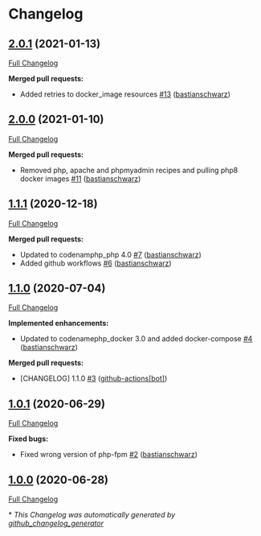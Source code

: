 # Changelog

## [2.0.1](https://github.com/codenamephp/chef.workstation.php/tree/2.0.1) (2021-01-13)

[Full Changelog](https://github.com/codenamephp/chef.workstation.php/compare/2.0.0...2.0.1)

**Merged pull requests:**

- Added retries to docker\_image resources [\#13](https://github.com/codenamephp/chef.workstation.php/pull/13) ([bastianschwarz](https://github.com/bastianschwarz))

## [2.0.0](https://github.com/codenamephp/chef.workstation.php/tree/2.0.0) (2021-01-10)

[Full Changelog](https://github.com/codenamephp/chef.workstation.php/compare/1.1.1...2.0.0)

**Merged pull requests:**

- Removed php, apache and phpmyadmin recipes and pulling php8 docker images [\#11](https://github.com/codenamephp/chef.workstation.php/pull/11) ([bastianschwarz](https://github.com/bastianschwarz))

## [1.1.1](https://github.com/codenamephp/chef.workstation.php/tree/1.1.1) (2020-12-18)

[Full Changelog](https://github.com/codenamephp/chef.workstation.php/compare/1.1.0...1.1.1)

**Merged pull requests:**

- Updated to codenamphp\_php 4.0 [\#7](https://github.com/codenamephp/chef.workstation.php/pull/7) ([bastianschwarz](https://github.com/bastianschwarz))
- Added github workflows [\#6](https://github.com/codenamephp/chef.workstation.php/pull/6) ([bastianschwarz](https://github.com/bastianschwarz))

## [1.1.0](https://github.com/codenamephp/chef.workstation.php/tree/1.1.0) (2020-07-04)

[Full Changelog](https://github.com/codenamephp/chef.workstation.php/compare/1.0.1...1.1.0)

**Implemented enhancements:**

- Updated to codenamephp\_docker 3.0 and added docker-compose [\#4](https://github.com/codenamephp/chef.workstation.php/pull/4) ([bastianschwarz](https://github.com/bastianschwarz))

**Merged pull requests:**

- \[CHANGELOG\] 1.1.0 [\#3](https://github.com/codenamephp/chef.workstation.php/pull/3) ([github-actions[bot]](https://github.com/apps/github-actions))

## [1.0.1](https://github.com/codenamephp/chef.workstation.php/tree/1.0.1) (2020-06-29)

[Full Changelog](https://github.com/codenamephp/chef.workstation.php/compare/1.0.0...1.0.1)

**Fixed bugs:**

- Fixed wrong version of php-fpm [\#2](https://github.com/codenamephp/chef.workstation.php/pull/2) ([bastianschwarz](https://github.com/bastianschwarz))

## [1.0.0](https://github.com/codenamephp/chef.workstation.php/tree/1.0.0) (2020-06-28)

[Full Changelog](https://github.com/codenamephp/chef.workstation.php/compare/6e0a43a8987a412b916113b884446828062f2e76...1.0.0)



\* *This Changelog was automatically generated by [github_changelog_generator](https://github.com/github-changelog-generator/github-changelog-generator)*
